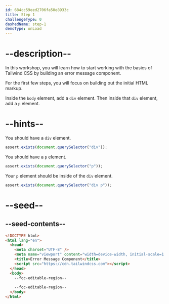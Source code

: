```yaml
---
id: 684cc59eed2706fa50e8933c
title: Step 1
challengeType: 0
dashedName: step-1
demoType: onLoad
---
```


# --description--

In this workshop, you will learn how to start working with the basics of Tailwind CSS by building an error message component. 

For the first few steps, you will focus on building out the initial HTML markup. 

Inside the `body` element, add a `div` element. Then inside that `div` element, add a `p` element.

# --hints--

You should have a `div` element.

```js
assert.exists(document.querySelector("div"));
```

You should have a `p` element.

```js
assert.exists(document.querySelector("p"));
```

Your `p` element should be inside of the `div` element.

```js
assert.exists(document.querySelector("div p"));
```

# --seed--

## --seed-contents--

```html
<!DOCTYPE html>
<html lang="en">
  <head>
    <meta charset="UTF-8" />
    <meta name="viewport" content="width=device-width, initial-scale=1.0" />
    <title>Error Message Component</title>
    <script src="https://cdn.tailwindcss.com"></script>
  </head>
  <body>
    --fcc-editable-region--
    
    --fcc-editable-region--
  </body>
</html>
```
